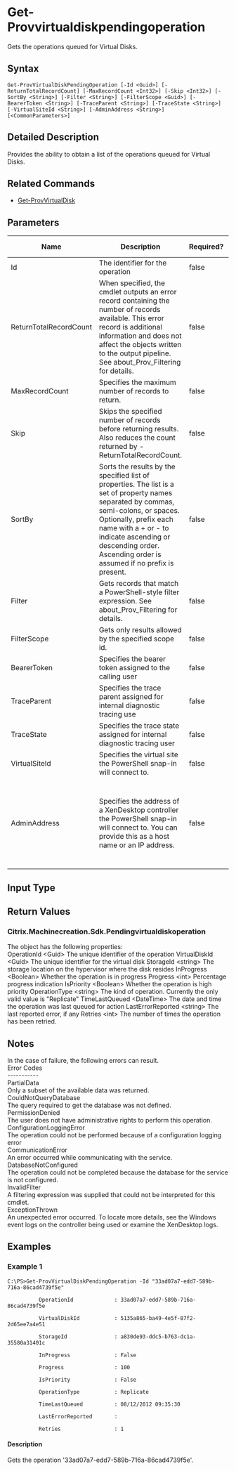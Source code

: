 ﻿
# Get-Provvirtualdiskpendingoperation
Gets the operations queued for Virtual Disks.
## Syntax

```
Get-ProvVirtualDiskPendingOperation [-Id <Guid>] [-ReturnTotalRecordCount] [-MaxRecordCount <Int32>] [-Skip <Int32>] [-SortBy <String>] [-Filter <String>] [-FilterScope <Guid>] [-BearerToken <String>] [-TraceParent <String>] [-TraceState <String>] [-VirtualSiteId <String>] [-AdminAddress <String>] [<CommonParameters>]
```

## Detailed Description
Provides the ability to obtain a list of the operations queued for Virtual Disks.


## Related Commands

* [Get-ProvVirtualDisk](../Get-ProvVirtualDisk/)
## Parameters
| Name   | Description | Required? | Pipeline Input | Default Value |
| --- | --- | --- | --- | --- |
| Id | The identifier for the operation | false | false |  |
| ReturnTotalRecordCount | When specified, the cmdlet outputs an error record containing the number of records available. This error record is additional information and does not affect the objects written to the output pipeline. See about\_Prov\_Filtering for details. | false | false | False |
| MaxRecordCount | Specifies the maximum number of records to return. | false | false | 250 |
| Skip | Skips the specified number of records before returning results. Also reduces the count returned by -ReturnTotalRecordCount. | false | false | 0 |
| SortBy | Sorts the results by the specified list of properties. The list is a set of property names separated by commas, semi-colons, or spaces. Optionally, prefix each name with a + or - to indicate ascending or descending order. Ascending order is assumed if no prefix is present. | false | false | The default sort order is by name or unique identifier. |
| Filter | Gets records that match a PowerShell-style filter expression. See about\_Prov\_Filtering for details. | false | false |  |
| FilterScope | Gets only results allowed by the specified scope id. | false | false |  |
| BearerToken | Specifies the bearer token assigned to the calling user | false | false |  |
| TraceParent | Specifies the trace parent assigned for internal diagnostic tracing use | false | false |  |
| TraceState | Specifies the trace state assigned for internal diagnostic tracing user | false | false |  |
| VirtualSiteId | Specifies the virtual site the PowerShell snap-in will connect to. | false | false |  |
| AdminAddress | Specifies the address of a XenDesktop controller the PowerShell snap-in will connect to. You can provide this as a host name or an IP address. | false | false | Localhost. Once a value is provided by any cmdlet, this value becomes the default. |

## Input Type

### 

## Return Values

### Citrix.Machinecreation.Sdk.Pendingvirtualdiskoperation
The object has the following properties:  
OperationId &lt;Guid&gt; The unique identifier of the operation VirtualDiskId &lt;Guid&gt; The unique identifier for the virtual disk StorageId &lt;string&gt; The storage location on the hypervisor where the disk resides InProgress &lt;Boolean&gt; Whether the operation is in progress Progress &lt;int&gt; Percentage progress indication IsPriority &lt;Boolean&gt; Whether the operation is high priority OperationType &lt;string&gt; The kind of operation.  Currently the only valid value is "Replicate" TimeLastQueued  &lt;DateTime&gt; The date and time the operation was last queued for action LastErrorReported &lt;string&gt; The last reported error, if any Retries  &lt;int&gt; The number of times the operation has been retried.
## Notes
In the case of failure, the following errors can result.  
    Error Codes  
    -----------  
    PartialData  
    Only a subset of the available data was returned.  
    CouldNotQueryDatabase  
    The query required to get the database was not defined.  
    PermissionDenied  
    The user does not have administrative rights to perform this operation.  
    ConfigurationLoggingError  
    The operation could not be performed because of a configuration logging error  
    CommunicationError  
    An error occurred while communicating with the service.  
    DatabaseNotConfigured  
    The operation could not be completed because the database for the service is not configured.  
    InvalidFilter  
    A filtering expression was supplied that could not be interpreted for this cmdlet.  
    ExceptionThrown  
    An unexpected error occurred.  To locate more details, see the Windows event logs on the controller being used or examine the XenDesktop logs.
## Examples

### Example 1

```
C:\PS>Get-ProvVirtualDiskPendingOperation -Id "33ad07a7-edd7-589b-716a-86cad4739f5e"  
  
          OperationId             : 33ad07a7-edd7-589b-716a-86cad4739f5e  
  
          VirtualDiskId           : 5135a865-ba49-4e5f-87f2-2d65ee7a4e51  
  
          StorageId               : a830de93-ddc5-b763-dc1a-35580a31401c  
  
          InProgress              : False  
  
          Progress                : 100  
  
          IsPriority              : False  
  
          OperationType           : Replicate  
  
          TimeLastQueued          : 08/12/2012 09:35:30  
  
          LastErrorReported       :  
  
          Retries                 : 1
```

#### Description
Gets the operation '33ad07a7-edd7-589b-716a-86cad4739f5e'.
